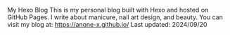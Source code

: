 My Hexo Blog
This is my personal blog built with Hexo and hosted on GitHub Pages.
I write about manicure, nail art design, and beauty.
You can visit my blog at: https://anone-x.github.io/
Last updated: 2024/09/20